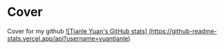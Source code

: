 # Cover
Cover for my github
[![Tianle Yuan's GitHub stats]
(https://github-readme-stats.vercel.app/api?username=yuantianle)](https://github.com/anuraghazra/github-readme-stats)
